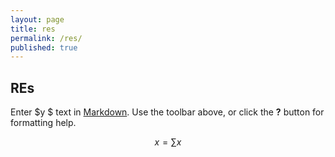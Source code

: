 ```yaml
---
layout: page
title: res
permalink: /res/
published: true
---
```


## REs

Enter $y $ text in [Markdown](http://daringfireball.net/projects/markdown/). Use the toolbar above, or click the **?** button for formatting help.

$$ x = \sum x $$

